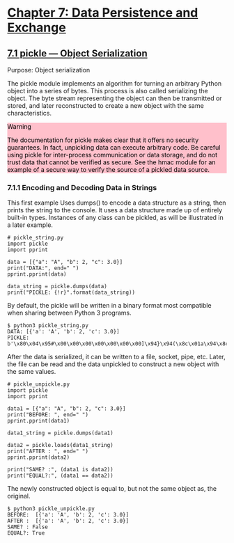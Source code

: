# [Chapter 7: Data Persistence and Exchange](https://pymotw.com/3/persistence.html)

## [7.1 pickle — Object Serialization](https://pymotw.com/3/pickle/index.html)

Purpose:	Object serialization

The pickle module implements an algorithm for turning an arbitrary Python object into a series of bytes. This process is also called serializing the object. The byte stream representing the object can then be transmitted or stored, and later reconstructed to create a new object with the same characteristics.

<div style="color: black; background-color:pink">
Warning

The documentation for pickle makes clear that it offers no security guarantees. In fact, unpickling data can execute arbitrary code. Be careful using pickle for inter-process communication or data storage, and do not trust data that cannot be verified as secure. See the hmac module for an example of a secure way to verify the source of a pickled data source.
</div>

### 7.1.1 Encoding and Decoding Data in Strings

This first example Uses dumps() to encode a data structure as a string, then prints the string to the console. It uses a data structure made up of entirely built-in types. Instances of any class can be pickled, as will be illustrated in a later example.

```
# pickle_string.py
import pickle
import pprint

data = [{"a": "A", "b": 2, "c": 3.0}]
print("DATA:", end=" ")
pprint.pprint(data)

data_string = pickle.dumps(data)
print("PICKLE: {!r}".format(data_string))
```

By default, the pickle will be written in a binary format most compatible when sharing between Python 3 programs.

```
$ python3 pickle_string.py
DATA: [{'a': 'A', 'b': 2, 'c': 3.0}]
PICKLE: b'\x80\x04\x95#\x00\x00\x00\x00\x00\x00\x00]\x94}\x94(\x8c\x01a\x94\x8c\x01A\x94\x8c\x01b\x94K\x02\x8c\x01c\x94G@\x08\x00\x00\x00\x00\x00\x00ua.'
```

After the data is serialized, it can be written to a file, socket, pipe, etc. Later, the file can be read and the data unpickled to construct a new object with the same values.

```
# pickle_unpickle.py
import pickle
import pprint

data1 = [{"a": "A", "b": 2, "c": 3.0}]
print("BEFORE: ", end=" ")
pprint.pprint(data1)

data1_string = pickle.dumps(data1)

data2 = pickle.loads(data1_string)
print("AFTER : ", end=" ")
pprint.pprint(data2)

print("SAME? :", (data1 is data2))
print("EQUAL?:", (data1 == data2))
```

The newly constructed object is equal to, but not the same object as, the original.

```
$ python3 pickle_unpickle.py
BEFORE:  [{'a': 'A', 'b': 2, 'c': 3.0}]
AFTER :  [{'a': 'A', 'b': 2, 'c': 3.0}]
SAME? : False
EQUAL?: True
```